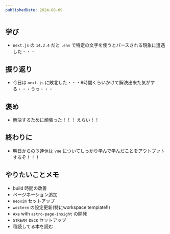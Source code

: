```yaml
---
publishedDate: 2024-08-09
---
```


## 学び
- `next.js` の `14.2.4` だと `.env` で特定の文字を使うとパースされる現象に遭遇した・・・

## 振り返り
- 今日は `next.js` に敗北した・・・8時間くらいかけて解決出来た気がする・・・うっ・・・

## 褒め
- 解決するために頑張った！！！ えらい！！

## 終わりに
- 明日からの３連休は `vue` についてしっかり学んで学んだことをアウトプットするぞ！！！

## やりたいことメモ
- build 時間の改善
- ページネーション追加
- `neovim` セットアップ
- `wezterm` の設定更新(特にworkspace template!!)
- `Axe` with `astro-page-insight` の開発
- `STREAM DECK` セットアップ
- 積読してる本を読む
